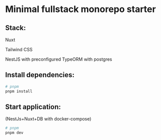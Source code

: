 # Minimal fullstack monorepo starter

## Stack:

Nuxt

Tailwind CSS

NestJS with preconfigured TypeORM with postgres

## Install dependencies:

```bash
# pnpm
pnpm install
```

## Start application:
(NestJs+Nuxt+DB with docker-compose)

```bash
# pnpm
pnpm dev 
```